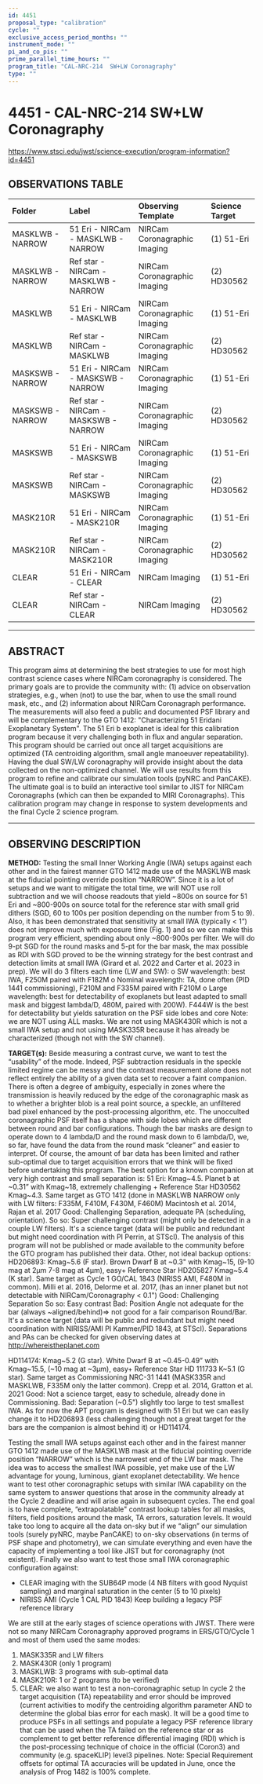 ```yaml
---
id: 4451
proposal_type: "calibration"
cycle: ""
exclusive_access_period_months: ""
instrument_mode: ""
pi_and_co_pis: ""
prime_parallel_time_hours: ""
program_title: "CAL-NRC-214  SW+LW Coronagraphy"
type: ""
---
```

# 4451 - CAL-NRC-214  SW+LW Coronagraphy
https://www.stsci.edu/jwst/science-execution/program-information?id=4451
## OBSERVATIONS TABLE
| Folder                 | Label                                      | Observing Template             | Science Target |
| :--------------------- | :----------------------------------------- | :----------------------------- | :------------- |
| MASKLWB - NARROW       | 51 Eri - NIRCam - MASKLWB - NARROW         | NIRCam Coronagraphic Imaging   | (1) 51-Eri     |
| MASKLWB - NARROW       | Ref star - NIRCam - MASKLWB - NARROW       | NIRCam Coronagraphic Imaging   | (2) HD30562    |
| MASKLWB                | 51 Eri - NIRCam - MASKLWB                  | NIRCam Coronagraphic Imaging   | (1) 51-Eri     |
| MASKLWB                | Ref star - NIRCam - MASKLWB                | NIRCam Coronagraphic Imaging   | (2) HD30562    |
| MASKSWB - NARROW       | 51 Eri - NIRCam - MASKSWB - NARROW         | NIRCam Coronagraphic Imaging   | (1) 51-Eri     |
| MASKSWB - NARROW       | Ref star - NIRCam - MASKSWB - NARROW       | NIRCam Coronagraphic Imaging   | (2) HD30562    |
| MASKSWB                | 51 Eri - NIRCam - MASKSWB                  | NIRCam Coronagraphic Imaging   | (1) 51-Eri     |
| MASKSWB                | Ref star - NIRCam - MASKSWB                | NIRCam Coronagraphic Imaging   | (2) HD30562    |
| MASK210R               | 51 Eri - NIRCam - MASK210R                 | NIRCam Coronagraphic Imaging   | (1) 51-Eri     |
| MASK210R               | Ref star - NIRCam - MASK210R               | NIRCam Coronagraphic Imaging   | (2) HD30562    |
| CLEAR                  | 51 Eri - NIRCam - CLEAR                    | NIRCam Imaging                 | (1) 51-Eri     |
| CLEAR                  | Ref star - NIRCam - CLEAR                  | NIRCam Imaging                 | (2) HD30562    |

---

## ABSTRACT

This program aims at determining the best strategies to use for most high contrast science cases where NIRCam coronagraphy is considered. The primary goals are to provide the community with: (1) advice on observation strategies, e.g., when (not) to use the bar, when to use the small round mask, etc., and (2) information about NIRCam Coronagraph performance.
The measurements will also feed a public and documented PSF library and will be complementary to the GTO 1412: "Characterizing 51 Eridani Exoplanetary System". The 51 Eri b exoplanet is ideal for this calibration program because it very challenging both in flux and angular separation. This program should be carried out once all target acquisitions are optimized (TA centroiding algorithm, small angle manoeuver repeatability). Having the dual SW/LW coronagraphy will provide insight about the data collected on the non-optimized channel. We will use results from this program to refine and calibrate our simulation tools (pyNRC and PanCAKE). The ultimate goal is to build an interactive tool similar to JIST for NIRCam Coronagraphs (which can then be expanded to MIRI Coronagraphs).
This calibration program may change in response to system developments and the final Cycle 2 science program.

---

## OBSERVING DESCRIPTION

**METHOD:**
Testing the small Inner Working Angle (IWA) setups against each other and in the fairest manner
GTO 1412 made use of the MASKLWB mask at the fiducial pointing override position “NARROW”.
Since it is a lot of setups and we want to mitigate the total time, we will NOT use roll subtraction and we will choose readouts that yield ~800s on source for 51 Eri and ~800-900s on source total for the reference star with small grid dithers (SGD, 60 to 100s per position depending on the number from 5 to 9).
Also, it has been demonstrated that sensitivity at small IWA (typically < 1”) does not improve much with exposure time (Fig. 1) and so we can make this program very efficient, spending about only ~800-900s per filter.
We will do 9-pt SGD for the round masks and 5-pt for the bar mask, the max possible as RDI with SGD proved to be the winning strategy for the best contrast and detection limits at small IWA (Girard et al. 2022 and Carter et al. 2023 in prep).
We will do 3 filters each time (LW and SW):
o SW wavelength: best IWA, F250M paired with F182M
o Nominal wavelength: TA, done often (PID 1441 commissioning), F210M and F335M paired with F210M
o Large wavelength: best for detectability of exoplanets but least adapted to small mask and biggest lambda/D, 480M, paired with 200W). F444W is the best for detectability but yields saturation on the PSF side lobes and core
Note: we are NOT using ALL masks. We are not using MASK430R which is not a small IWA setup and not using MASK335R because it has already be characterized (though not with the SW channel).

**TARGET(s):**
Beside measuring a contrast curve, we want to test the “usability” of the mode. Indeed, PSF subtraction residuals in the speckle limited regime can be messy and the contrast measurement alone does not reflect entirely the ability of a given data set to recover a faint companion. There is often a degree of ambiguity, especially in zones where the transmission is heavily reduced by the edge of the coronagraphic mask as to whether a brighter blob is a real point source, a speckle, an unfiltered bad pixel enhanced by the post-processing algorithm, etc. The unocculted coronagraphic PSF itself has a shape with side lobes which are different between round and bar configurations. Though the bar masks are design to operate down to 4 lambda/D and the round mask down to 6 lambda/D, we, so far, have found the data from the round mask “cleaner” and easier to interpret. Of course, the amount of bar data has been limited and rather sub-optimal due to target acquisition errors that we think will be fixed before undertaking this program.
The best option for a known companion at very high contrast and small separation is:
51 Eri: Kmag~4.5. Planet b at ~0.31” with Kmag~18, extremely challenging + Reference Star HD30562 Kmag~4.3. Same target as GTO 1412 (done in MASKLWB NARROW only with LW filters: F335M, F410M, F430M, F460M)
Macintosh et al. 2014, Rajan et al. 2017
Good: Challenging Separation, adequate PA (scheduling, orientation).
So so: Super challenging contrast (might only be detected in a couple LW filters).
It's a science target (data will be public and redundant but might need coordination with PI Perrin, at STScI). The analysis of this program will not be published or made available to the community before the GTO program has published their data.
Other, not ideal backup options:
HD206893: Kmag~5.6 (F star). Brown Dwarf B at ~0.3" with Kmag~15, (9-10 mag at 2µm 7-8 mag at 4µm), easy+ Reference Star HD205827 Kmag~5.4 (K star). Same target as Cycle 1 GO/CAL 1843 (NIRISS AMI, F480M in common).
Milli et al. 2016, Delorme et al. 2017, (has an inner planet but not detectable with NIRCam/Coronagraphy < 0.1")
Good: Challenging Separation
So so: Easy contrast
Bad: Position Angle not adequate for the bar (always ~aligned/behind)=> not good for a fair comparison Round/Bar. It's a science target (data will be public and redundant but might need coordination with NIRISS/AMI PI Kammer/PID 1843, at STScI).
Separations and PAs can be checked for given observing dates at
http://whereistheplanet.com

HD114174: Kmag~5.2 (G star). White Dwarf B at ~0.45-0.49” with Kmag~15.5, (~10 mag at ~3µm), easy+ Reference Star HD 111733 K~5.1 (G star). Same target as Commissioning NRC-31 1441 (MASK335R and MASKLWB, F335M only the latter common).
Crepp et al. 2014, Gratton et al. 2021
Good: Not a science target, easy to schedule, already done in Commissioning.
Bad: Separation (~0.5") slightly too large to test smallest IWA.
As for now the APT program is designed with 51 Eri but we can easily change it to HD206893 (less challenging though not a great target for the bars are the companion is almost behind it) or HD114174.

Testing the small IWA setups against each other and in the fairest manner
GTO 1412 made use of the MASKLWB mask at the fiducial pointing override position “NARROW” which is the narrowest end of the LW bar mask. The idea was to access the smallest IWA possible, yet make use of the LW advantage for young, luminous, giant exoplanet detectability.
We hence want to test other coronagraphic setups with similar IWA capability on the same system to answer questions that arose in the community already at the Cycle 2 deadline and will arise again in subsequent cycles.
The end goal is to have complete, “extrapolatable" contrast lookup tables for all masks, filters, field positions around the mask, TA errors, saturation levels. It would take too long to acquire all the data on-sky but if we “align” our simulation tools (surely pyNRC, maybe PanCAKE) to on-sky observations (in terms of PSF shape and photometry), we can simulate everything and even have the capacity of implementing a tool like JIST but for coronagraphy (not existent).
Finally we also want to test those small IWA coronagraphic configuration against:
- CLEAR imaging with the SUB64P mode (4 NB filters with good Nyquist sampling) and marginal saturation in the center (5 to 10 pixels)
- NIRISS AMI (Cycle 1 CAL PID 1843)
Keep building a legacy PSF reference library

We are still at the early stages of science operations with JWST. There were not so many NIRCam Coronagraphy approved programs in ERS/GTO/Cycle 1 and most of them used the same modes:
1. MASK335R and LW filters
2. MASK430R (only 1 program)
3. MASKLWB: 3 programs with sub-optimal data
4. MASK210R: 1 or 2 programs (to be verified)
5. CLEAR: we also want to test a non-coronagraphic setup
In cycle 2 the target acquisition (TA) repeatability and error should be improved (current activities to modify the centroiding algorithm parameter AND to determine the global bias error for each mask).
It will be a good time to produce PSFs in all settings and populate a legacy PSF reference library that can be used when the TA failed on the reference star or as complement to get better reference differential imaging (RDI) which is the post-processing technique of choice in the official (Coron3) and community (e.g. spaceKLIP) level3 pipelines.
Note: Special Requirement offsets for optimal TA accuracies will be updated in June, once the analysis of Prog 1482 is 100% complete.